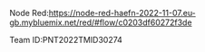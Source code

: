 Node Red:https://node-red-haefn-2022-11-07.eu-gb.mybluemix.net/red/#flow/c0203df60272f3de

Team ID:PNT2022TMID30274
